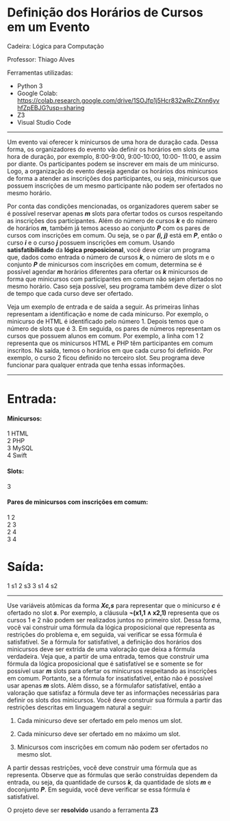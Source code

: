 # **Definição dos Horários de Cursos em um Evento**

Cadeira: Lógica para Computação

Professor: Thiago Alves

Ferramentas utilizadas:
- Python 3
- Google Colab: https://colab.research.google.com/drive/1SOJfp1j5Hcr832wRcZXnn6yvhfZpEBJG?usp=sharing
- Z3
- Visual Studio Code
---



Um evento vai oferecer k minicursos de uma hora de duração cada. Dessa forma, os organizadores do
evento vão definir os horários em slots de uma hora de duração, por exemplo, 8:00-9:00, 9:00-10:00, 10:00-
11:00, e assim por diante. Os participantes podem se inscrever em mais de um minicurso. Logo, a organização
do evento deseja agendar os horários dos minicursos de forma a atender as inscrições dos participantes, ou
seja, minicursos que possuem inscrições de um mesmo participante não podem ser ofertados no mesmo
horário.



Por conta das condições mencionadas, os organizadores querem saber se é possível reservar apenas ***m***
slots para ofertar todos os cursos respeitando as inscrições dos participantes. Além do número de cursos ***k***
e do número de horários ***m***, também já temos acesso ao conjunto ***P*** com os pares de cursos com inscrições
em comum. Ou seja, se o par ***(i, j)*** está em ***P***, então o curso ***i*** e o curso ***j*** possuem inscrições em comum.
Usando **satisfatibilidade** da **lógica proposicional**, você deve criar um programa que, dados como entrada
o número de cursos ***k***, o número de slots m e o conjunto ***P*** de minicursos com inscrições em comum,
determina se é possível agendar ***m*** horários diferentes para ofertar os ***k*** minicursos de forma que minicursos
com participantes em comum não sejam ofertados no mesmo horário. Caso seja possível, seu programa
também deve dizer o slot de tempo que cada curso deve ser ofertado.



Veja um exemplo de entrada e de saída a seguir. As primeiras linhas representam a identificação e
nome de cada minicurso. Por exemplo, o minicurso de HTML é identificado pelo número 1. Depois temos
que o número de slots que é 3. Em seguida, os pares de números representam os cursos que possuem alunos
em comum. Por exemplo, a linha com 1 2 representa que os minicursos HTML e PHP têm participantes em
comum inscritos. Na saída, temos o horários em que cada curso foi definido. Por exemplo, o curso 2 ficou
definido no terceiro slot. Seu programa deve funcionar para qualquer entrada que tenha essas informações.



---

# Entrada:

#### Minicursos:

1 HTML <br>
2 PHP <br>
3 MySQL <br>
4 Swift <br>

#### Slots:

3

#### Pares de minicursos com inscrições em comum:

1 2 <br>
2 3 <br>
2 4 <br>
3 4 <br>

# Saída:

1 s1
2 s3
3 s1
4 s2



---



Use variáveis atômicas da forma ***Xc,s*** para representar que o minicurso ***c*** é ofertado no slot
***s***. Por exemplo, a cláusula **¬(x1,1 ∧ x2,1)** representa que os cursos 1 e 2 não podem ser realizados juntos
no primeiro slot. Dessa forma, você vai construir uma fórmula da lógica proposicional que representa as
restrições do problema e, em seguida, vai verificar se essa fórmula é satisfatível. Se a fórmula for satisfatível,
a definição dos horários dos minicursos deve ser extrída de uma valoração que deixa a fórmula verdadeira.
Veja que, a partir de uma entrada, temos que construir uma fórmula da lógica proposicional que é
satisfatível se e somente se for possível usar ***m*** slots para ofertar os minicursos respeitando as inscrições em
comum. Portanto, se a fórmula for insatisfatível, então não é possível usar apenas ***m*** slots. Além disso,
se a fórmulafor satisfatível, então a valoração que satisfaz a fórmula deve ter as informações necessárias
para definir os slots dos minicursos. Você deve construir sua fórmula a partir das restrições descritas em
linguagem natural a seguir:



1. Cada minicurso deve ser ofertado em pelo menos um slot.

2. Cada minicurso deve ser ofertado em no máximo um slot.

3. Minicursos com inscrições em comum não podem ser ofertados no mesmo slot.
   
   

A partir dessas restrições, você deve construir uma fórmula que as representa. Observe que as fórmulas que serão construídas dependem da entrada, ou seja, da quantidade de cursos ***k***, da quantidade de slots ***m*** e doconjunto ***P***. Em seguida, você deve verificar se essa fórmula é satisfatível.



O projeto deve ser **resolvido** usando a ferramenta **Z3**
